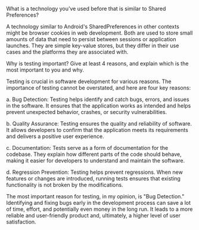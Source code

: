 What is a technology you’ve used before that is similar to Shared Preferences?

A technology similar to Android's SharedPreferences in other contexts might be browser cookies in web development. Both are used to store small amounts of data that need to persist between sessions or application launches. They are simple key-value stores, but they differ in their use cases and the platforms they are associated with.

Why is testing important? Give at least 4 reasons, and explain which is the most important to you and why.

Testing is crucial in software development for various reasons. The importance of testing cannot be overstated, and here are four key reasons:

a. Bug Detection: Testing helps identify and catch bugs, errors, and issues in the software. It ensures that the application works as intended and helps prevent unexpected behavior, crashes, or security vulnerabilities.

b. Quality Assurance: Testing ensures the quality and reliability of software. It allows developers to confirm that the application meets its requirements and delivers a positive user experience.

c. Documentation: Tests serve as a form of documentation for the codebase. They explain how different parts of the code should behave, making it easier for developers to understand and maintain the software.

d. Regression Prevention: Testing helps prevent regressions. When new features or changes are introduced, running tests ensures that existing functionality is not broken by the modifications.

The most important reason for testing, in my opinion, is "Bug Detection." Identifying and fixing bugs early in the development process can save a lot of time, effort, and potentially even money in the long run. It leads to a more reliable and user-friendly product and, ultimately, a higher level of user satisfaction.
